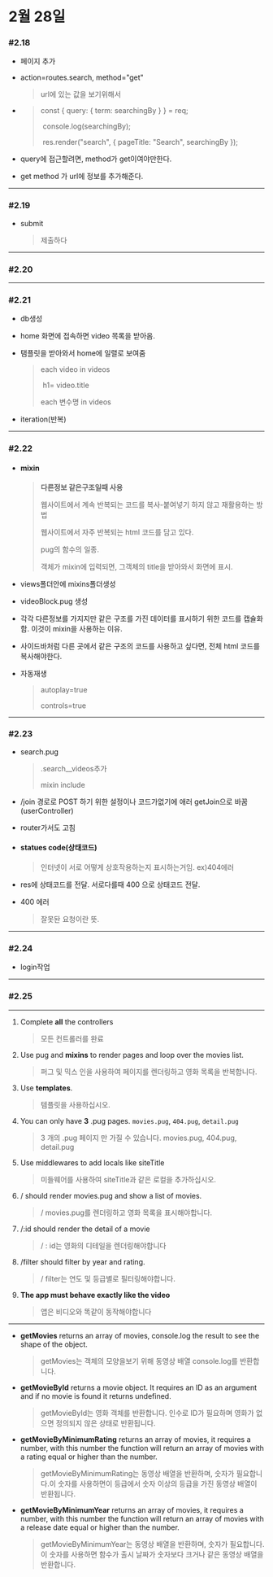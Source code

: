 # 2월 28일

### #2.18

- 페이지 추가

- action=routes.search, method="get"

  > url에 있는 값을 보기위해서

- > const { query: { term: searchingBy } } = req;
  >
  > ​    console.log(searchingBy);
  >
  > ​    res.render("search", { pageTitle: "Search", searchingBy });

-  query에 접근할려면, method가 get이여야만한다.

- get method 가 url에 정보를 추가해준다.

---

### #2.19

- submit

  > 제출하다

---

### #2.20

------

### #2.21

- db생성

- home 화면에 접속하면 video 목록을 받아옴.

- 탬플릿을 받아와서 home에 일렬로 보여줌

  > each video in videos
  >
  > ​            h1= video.title
  >
  > each  변수명 in videos

- iteration(반복)

------

### #2.22

- #### mixin

  > **다른정보 같은구조일때 사용**
  >
  > 웹사이트에서 계속 반복되는 코드를 복사-붙여넣기 하지 않고 재활용하는 방법
  >
  > 웹사이트에서 자주 반복되는 html 코드를 담고 있다.
  >
  > pug의 함수의 일종.
  >
  > 객체가 mixin에 입력되면, 그객체의 title을 받아와서 화면에 표시.

- views폴더안에 mixins폴더생성

- videoBlock.pug 생성

- 각각 다른정보를 가지지만 같은 구조를 가진 데이터를 표시하기 위한 코드를 캡슐화함. 이것이 mixin을 사용하는 이유. 

- 사이드바처럼 다른 곳에서 같은 구조의 코드를 사용하고 싶다면, 전체 html 코드를 복사해야한다.

- 자동재생

  > autoplay=true
  >
  > controls=true

------

### #2.23

- search.pug

  > .search__videos추가
  >
  > mixin include

- /join 경로로 POST 하기 위한 설정이나 코드가없기에 애러 getJoin으로 바꿈(userController)

- router가서도 고침

- #### statues code(상태코드)

  > 인터넷이 서로 어떻게 상호작용하는지 표시하는거임. ex)404에러

- res에 상태코드를 전달. 서로다를때 400 으로 상태코드 전달.

- 400 에러

  > 잘못돤 요청이란 뜻.

------

### #2.24

- login작업

------

### #2.25

------

1. Complete **all** the controllers

   > 모든 컨트롤러를 완료

2. Use pug and **mixins** to render pages and loop over the movies list.

   > 퍼그 및 믹스 인을 사용하여 페이지를 렌더링하고 영화 목록을 반복합니다.

3. Use **templates**.

   > 템플릿을 사용하십시오.

4. You can only have **3** .pug pages. `movies.pug`, `404.pug`, `detail.pug`

   > 3 개의 .pug 페이지 만 가질 수 있습니다. movies.pug, 404.pug, detail.pug

5. Use middlewares to add locals like siteTitle

   > 미들웨어를 사용하여 siteTitle과 같은 로컬을 추가하십시오.

6. / should render movies.pug and show a list of movies.

   > / movies.pug를 렌더링하고 영화 목록을 표시해야합니다.

7. /:id should render the detail of a movie

   > / : id는 영화의 디테일을 렌더링해야합니다

8. /filter should filter by year and rating.

   > / filter는 연도 및 등급별로 필터링해야합니다.

9. **The app must behave exactly like the video**

   > 앱은 비디오와 똑같이 동작해야합니다

---

- **getMovies** returns an array of movies, console.log the result to see the shape of the object.

  > getMovies는 객체의 모양을보기 위해 동영상 배열 console.log를 반환합니다.

- **getMovieById** returns a movie object. It requires an ID as an argument and if no movie is found it returns undefined.

  > getMovieById는 영화 객체를 반환합니다. 인수로 ID가 필요하며 영화가 없으면 정의되지 않은 상태로 반환됩니다.

- **getMovieByMinimumRating** returns an array of movies, it requires a number, with this number the function will return an array of movies with a rating equal or higher than the number.

  > getMovieByMinimumRating는 동영상 배열을 반환하며, 숫자가 필요합니다.이 숫자를 사용하면이 등급에서 숫자 이상의 등급을 가진 동영상 배열이 반환됩니다.

- **getMovieByMinimumYear** returns an array of movies, it requires a number, with this number the function will return an array of movies with a release date equal or higher than the number.

  >getMovieByMinimumYear는 동영상 배열을 반환하며, 숫자가 필요합니다.이 숫자를 사용하면 함수가 출시 날짜가 숫자보다 크거나 같은 동영상 배열을 반환합니다.


  